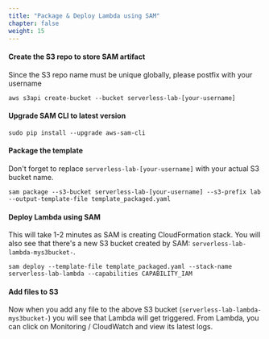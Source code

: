 ```yaml
---
title: "Package & Deploy Lambda using SAM"
chapter: false
weight: 15
---
```


#### Create the S3 repo to store SAM artifact
Since the S3 repo name must be unique globally, please postfix with your username

```
aws s3api create-bucket --bucket serverless-lab-[your-username]
```

#### Upgrade SAM CLI to latest version
```
sudo pip install --upgrade aws-sam-cli
```

#### Package the template
Don't forget to replace `serverless-lab-[your-username]` with your actual S3 bucket name.

```
sam package --s3-bucket serverless-lab-[your-username] --s3-prefix lab --output-template-file template_packaged.yaml
```

#### Deploy Lambda using SAM
This will take 1-2 minutes as SAM is creating CloudFormation stack. You will also see that there's a new S3 bucket created by SAM: `serverless-lab-lambda-mys3bucket-`.

```
sam deploy --template-file template_packaged.yaml --stack-name serverless-lab-lambda --capabilities CAPABILITY_IAM
```

#### Add files to S3
Now when you add any file to the above S3 bucket (`serverless-lab-lambda-mys3bucket-`) you will see that Lambda will get triggered.
From Lambda, you can click on Monitoring / CloudWatch and view its latest logs.
